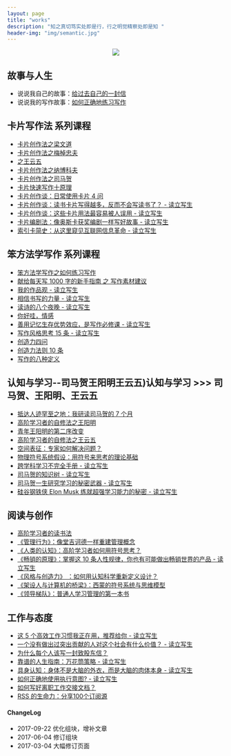 ```yaml
---
layout: page
title: "works"
description: "知之真切笃实处即是行，行之明觉精察处即是知 "
header-img: "img/semantic.jpg"
---
```



<center>
    <p><img src="http://7xlfkx.com1.z0.glb.clouddn.com/white2.jpg" align="center"></p>
</center>


## 故事与人生

  * 说说我自己的故事：[给过去自己的一封信](http://www.cnfeat.com/blog/2017/03/03/a-letter-to-myself-in-that-past/)
  * 说说我的写作故事：[如何正确地练习写作](http://www.jianshu.com/p/2621444b619d)

## 卡片写作法 系列课程

  * [卡片创作法之梁文道](http://www.cnfeat.com/blog/2017/08/16/CardWrite-LiangWenDao/)
  * [卡片创作法之梅棹忠夫](http://www.cnfeat.com/blog/2017/08/09/CardWrite-TadaoUmesao/)
  * [之王云五](http://www.cnfeat.com/blog/2017/08/08/WangYunWuCardWrite/)
  * [卡片创作法之纳博科夫](http://www.cnfeat.com/blog/2016/11/20/NabokovWriteStyle/)
  * [卡片创作法之司马贺](http://www.cnfeat.com/blog/2016/12/21/CardWriteSimon/)
  * [卡片快速写作十原理](http://www.cnfeat.com/blog/2017/09/11/PrinciplesQuickWriting/)
  * [卡片创作谈：日常使用卡片 4 问](http://www.cnfeat.com/blog/2017/07/31/CardTalk4Q/)
  * [卡片创作谈：读书卡片写得越多，反而不会写读书了？ - 读立写生](http://www.cnfeat.com/blog/2017/06/04/CardTalk-ReadAndWrite/)
  * [卡片创作谈：这些卡片用法最容易被人误用 - 读立写生](http://www.cnfeat.com/blog/2017/04/23/CardsUsage/)
  * [卡片编剧法：像奥斯卡获奖编剧一样写好故事 - 读立写生](http://www.cnfeat.com/blog/2017/05/09/OscarScreenWriterCardsUsage/)
  * [索引卡简史：从这里窥见互联网信息革命 - 读立写生](http://www.cnfeat.com/blog/2017/03/24/Briefhistory/)

## 笨方法学写作 系列课程

  * [笨方法学写作之如何练习写作](http://www.cnfeat.com/blog/2017/09/22/LearnWritingHardWay/)
  * [献给每天写 1000 字的新手指南 之 写作素材建议](http://www.cnfeat.com/blog/2017/08/15/HbWrite1000Words/)
  * [我的作品观 - 读立写生](http://www.cnfeat.com/blog/2017/03/07/Creation-Viewpoints/)
  * [相信书写的力量 - 读立写生](http://www.cnfeat.com/blog/2017/02/21/ThePowerOfWords/)
  * [读诗的八个夜晚 - 读立写生](http://www.cnfeat.com/blog/2017/05/13/PoemNigt/)
  * [你好哇，情感](http://www.cnfeat.com/blog/2017/02/16/HelloEmotion/)
  * [善用记忆生存优势效应，是写作必修课 - 读立写生](http://www.cnfeat.com/blog/2017/03/17/MemoryEffectOfSurvival/)
  * [写作风格思考 15 条 - 读立写生](http://www.cnfeat.com/blog/2017/03/28/WriteStyleThinking15/)
  * [创造力四问](http://www.cnfeat.com/blog/2017/08/26/Creativity4QA/)
  * [创造力法则 10 条](http://www.cnfeat.com/blog/2017/08/25/Creativity10Ways/)
  * [写作的八种定义](http://www.cnfeat.com/blog/2017/08/31/WriteDefinition/)

## 认知与学习--司马贺王阳明王云五)认知与学习 >>> 司马贺、王阳明、王云五

  * [抵达人迹罕至之地：我研读司马贺的 7 个月](http://www.cnfeat.com/blog/2017/08/01/ReadingRoadOfSimon/)
  * [高阶学习者的自修法之王阳明](http://www.cnfeat.com/blog/2017/09/05/WangYangMingSelfStudy/)
  * [青年王阳明的第二序改变](http://www.cnfeat.com/blog/2017/09/01/WangYangMing2ndChange/)
  * [高阶学习者的自修法之王云五](http://www.cnfeat.com/blog/2017/08/16/HighLevelLearningWangYunWu/)
  * [空间表征：专家如何解决问题？](http://www.cnfeat.com/blog/2017/08/17/ProblemSpace/)
  * [物理符号系统假设：用符号来思考的理论基础](http://www.cnfeat.com/blog/2017/07/27/PhysicalSymbolSystemHypothesis/)
  * [跨学科学习不完全手册 - 读立写生](http://www.cnfeat.com/blog/2017/05/30/InterdisciplinaryLearning/)
  * [司马贺的知识树 - 读立写生](http://www.cnfeat.com/blog/2017/01/05/SimonKnowlegeTree/)
  * [司马贺一生研究学习的秘密武器 - 读立写生](http://www.cnfeat.com/blog/2016/12/13/BestVSGood/)
  * [硅谷钢铁侠 Elon Musk 练就超强学习能力的秘密 - 读立写生](http://www.cnfeat.com/blog/2017/04/26/HowElonMuskLearnsFasterAndBetterThanEveryoneElse/)

## 阅读与创作

  * [高阶学习者的读书法](http://www.cnfeat.com/blog/2017/07/26/AdvancedLearnerReadMethod/)
  * [《管理行为》：像堂吉诃德一样重建管理概念](http://www.cnfeat.com/blog/2017/07/22/Simon-AdministrativeBehavior/)
  * [《人类的认知》：高阶学习者如何用符号思考？](http://www.cnfeat.com/blog/2017/07/19/HumanCognition/)
  * [《畅销的原理》：掌握这 10 条人性规律，你也有可能做出畅销世界的产品 - 读立写生](http://www.cnfeat.com/blog/2017/05/24/Biz10Rules/)
  * [《风格与创造力》 ：如何用认知科学重新定义设计？](http://www.cnfeat.com/blog/2017/08/25/StyleCreativityDesign/)
  * [《架设人与计算机的桥梁》：西蒙的符号系统与思维模型](http://www.cnfeat.com/blog/2017/08/02/SimonSystemMosel/)
  * [《领导梯队》：普通人学习管理的第一本书](http://www.cnfeat.com/blog/2017/07/06/LeadershipPipeline/)

## 工作与态度

  * [这 5 个高效工作习惯我正在用，推荐给你 - 读立写生](http://www.cnfeat.com/blog/2017/05/04/FiveHabbits/)
  * [一个没有做出过突出贡献的人对这个社会有什么价值？ - 读立写生](http://www.cnfeat.com/blog/2017/06/03/TheMoonAndSixpence/)
  * [为什么每个人该写一封致股东信？](http://www.cnfeat.com/blog/2017/07/12/LetterToShareholders/)
  * [靠谱的人生指南：万花筒策略 - 读立写生](http://www.cnfeat.com/blog/2016/12/01/KaleidoscopeStrategy/)
  * [具身认知：身体不是大脑的外衣，而是大脑的肉体本身 - 读立写生](http://www.cnfeat.com/blog/2016/07/31/Embodied-Cognition/)
  * [如何正确地使用执行意图? - 读立写生](http://www.cnfeat.com/blog/2015/11/21/if-then/)
  * [如何写好离职工作交接文档？](http://www.cnfeat.com/blog/2017/06/16/HandoverDoc/)
  * [RSS 的生命力：分享100个订阅源](http://www.cnfeat.com/blog/2016/01/29/100Subscription/)

#### ChangeLog

  * 2017-09-22 优化组块，增补文章
  * 2017-06-04 修订组块
  * 2017-03-04 大幅修订页面








